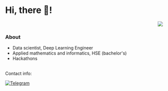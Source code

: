 # Hi, there 👋!
<p align="center">
<a href="https://github.com/antyats">




<dev>
 <a href="https://github.com/drkostas">
    <img align='right'  src="https://github-stats-alpha.vercel.app/api?username=antyats&cc=22272e&tc=37BCF6&ic=fff&bc=0000">
</a>
</dev>
<br>
  



### About
- Data scientist, Deep Learning Engineer
- Applied mathematics and informatics, HSE (bachelor's)
- Hackathons



<br>
Contact info:

[![Telegram](https://img.shields.io/badge/Telegram-2CA5E0?style=for-the-badge&logo=telegram&logoColor=white)](https://t.me/antyats)
<br>
